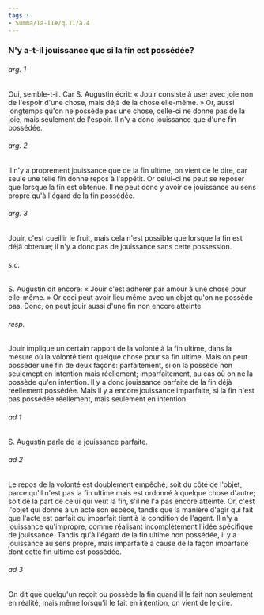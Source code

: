 ```yaml
---
tags : 
- Summa/Ia-IIæ/q.11/a.4
---
```


### N'y a-t-il jouissance que si la fin est possédée?

###### arg. 1
Oui, semble-t-il. Car S. Augustin écrit: « Jouir consiste à user avec joie non de l'espoir d'une chose, mais déjà de la chose elle-même. » Or, aussi longtemps qu'on ne possède pas une chose, celle-ci ne donne pas de la joie, mais seulement de l'espoir. Il n'y a donc jouissance que d'une fin possédée. 

###### arg. 2
Il n'y a proprement jouissance que de la fin ultime, on vient de le dire, car seule une telle fin donne repos à l'appétit. Or celui-ci ne peut se reposer que lorsque la fin est obtenue. Il ne peut donc y avoir de jouissance au sens propre qu'à l'égard de la fin possédée. 

###### arg. 3
Jouir, c'est cueillir le fruit, mais cela n'est possible que lorsque la fin est déjà obtenue; il n'y a donc pas de jouissance sans cette possession. 

###### s.c.
S. Augustin dit encore: « Jouir c'est adhérer par amour à une chose pour elle-même. » Or ceci peut avoir lieu même avec un objet qu'on ne possède pas. Donc, on peut jouir aussi d'une fin non encore atteinte. 

###### resp.
Jouir implique un certain rapport de la volonté à la fin ultime, dans la mesure où la volonté tient quelque chose pour sa fin ultime. Mais on peut posséder une fin de deux façons: parfaitement, si on la possède non seulemept en intention mais réellement; imparfaitement, au cas où on ne la possède qu'en intention. Il y a donc jouissance parfaite de la fin déjà réellement possédée. Mais il y a encore jouissance imparfaite, si la fin n'est pas possédée réellement, mais seulement en intention. 

###### ad 1
S. Augustin parle de la jouissance parfaite. 

###### ad 2
Le repos de la volonté est doublement empêché; soit du côté de l'objet, parce qu'il n'est pas la fin ultime mais est ordonné à quelque chose d'autre; soit de la part de celui qui veut la fin, s'il ne l'a pas encore atteinte. Or, c'est l'objet qui donne à un acte son espèce, tandis que la manière d'agir qui fait que l'acte est parfait ou imparfait tient à la condition de l'agent. Il n'y a jouissance qu'impropre, comme réalisant incomplètement l'idée spécifique de jouissance. Tandis qu'à l'égard de la fin ultime non possédée, il y a jouissance au sens propre, mais imparfaite à cause de la façon imparfaite dont cette fin ultime est possédée. 

###### ad 3
On dit que quelqu'un reçoit ou possède la fin quand il le fait non seulement en réalité, mais même lorsqu'il le fait en intention, on vient de le dire. 

